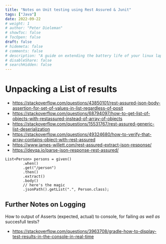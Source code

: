 ```yaml
---
title: "Notes on Unit testing using Rest Assured & Junit"
tags: ["Java"]
date: 2022-09-22
# weight: 1
# author: "Peter Dieleman"
# showToc: false
# TocOpen: false
draft: false
# hidemeta: false
# comments: false
# description: "A guide on extending the battery life of your linux laptop"
# disableShare: false
# searchHidden: false
---
```


# Unpacking a List of results

- <https://stackoverflow.com/questions/43850101/rest-assured-json-body-assertion-for-set-of-values-in-list-regardless-of-posit>
- <https://stackoverflow.com/questions/68794097/how-to-get-list-of-objects-with-restassured-instead-of-array-of-objects>
- <https://stackoverflow.com/questions/15531767/rest-assured-generic-list-deserialization>
- <https://stackoverflow.com/questions/49324680/how-to-verify-that-array-contains-object-with-rest-assured>
- <https://www.james-willett.com/rest-assured-extract-json-response/>
- <https://devqa.io/parse-json-response-rest-assured/>

```
List<Person> persons = given()
        .when()
        .get("/person")
        .then()
        .extract()
        .body()
        // here's the magic
        .jsonPath().getList(".", Person.class);
```

## Further Notes on Logging

How to output of Asserts (expected, actual) to console, for failing _as well as_ succesfull tests?

- <https://stackoverflow.com/questions/3963708/gradle-how-to-display-test-results-in-the-console-in-real-time>
